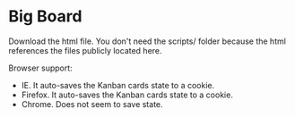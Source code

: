 Big Board
======
Download the html file. You don't need the scripts/ folder because the html references the files publicly located here.

Browser support:
* IE. It auto-saves the Kanban cards state to a cookie.
* Firefox. It auto-saves the Kanban cards state to a cookie. 
* Chrome. Does not seem to save state.
